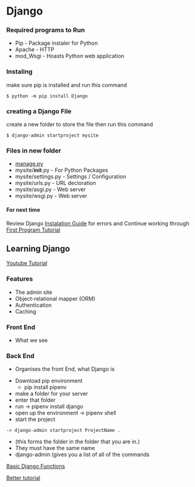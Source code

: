 # Django
### Required programs to Run
  - Pip - Package instaler for Python
  - Apache - HTTP
  - mod_Wsgi - Hoasts Python web application

### Instaling
  make sure pip is installed and run this command
```
$ python -m pip install Django
```

### creating a Django File
  create a new folder to store the file then run this command
```
$ django-admin startproject mysite
```

### Files in new folder
- [manage.py](https://docs.djangoproject.com/en/5.0/ref/django-admin/)
- mysite/__init__.py - For Python Packages
- mysite/settings.py - Settings / Configuration
- mysite/urls.py - URL decloration
- mysite/asgi.py - Web server
- mysite/wsgi.py - Web server





#### For next time
Review Django [Instalation Guide](https://docs.djangoproject.com/en/5.0/intro/install/) for errors and Continue working through [First Program Tutorial](https://docs.djangoproject.com/en/5.0/intro/tutorial01/)


## Learning Django
  [Youtube Tutorial](https://www.youtube.com/watch?v=rHux0gMZ3Eg)

### Features
- The admin site
- Object-relational mapper (ORM)
- Authentication
- Caching

### Front End
- What we see

### Back End
- Organises the front End, what Django is

* Download pip environment
  - pip install pipenv
* make a folder for your server
* enter that folder
* run -> pipenv install django
* open up the environment -> pipenv shell
* start the project
```
-> django-admin startproject ProjectName .
```
* (this forms the folder in the folder that you are in.)
* They must have the same name
* django-admin (gives you a list of all of the commands


[Basic Django Functions](https://www.youtube.com/watch?v=0sMtoedWaf0)

[Better tutorial](https://www.youtube.com/watch?v=nGIg40xs9e4)

